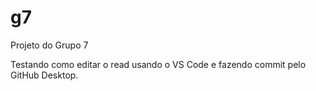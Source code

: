 # g7
Projeto do Grupo 7

Testando como editar o read usando o VS Code e fazendo commit pelo GitHub Desktop.